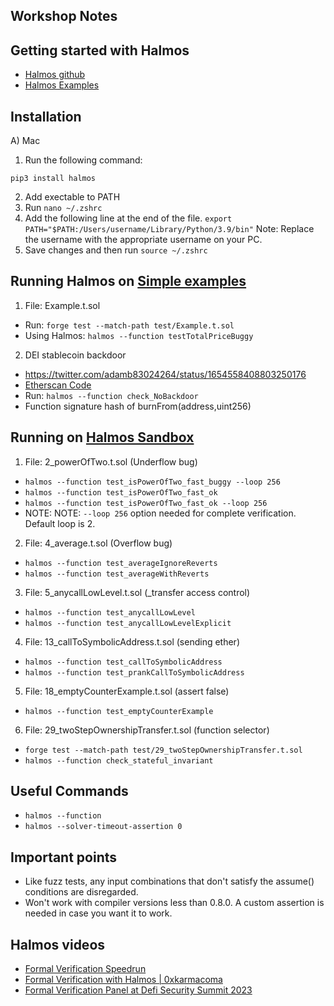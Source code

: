 ## Workshop Notes

## Getting started with Halmos
- [Halmos github](https://github.com/a16z/halmos/tree/main)
- [Halmos Examples](https://github.com/a16z/halmos/blob/main/examples/README.md)

## Installation
A) Mac
1. Run the following command:
```
pip3 install halmos
```
2. Add exectable to PATH
3. Run `nano ~/.zshrc`
4. Add the following line at the end of the file.
`export PATH="$PATH:/Users/username/Library/Python/3.9/bin"`
Note: Replace the username with the appropriate username on your PC.
5. Save changes and then run `source ~/.zshrc`


## Running Halmos on [Simple examples](https://github.com/a16z/halmos/tree/main/examples/simple)
1) File: Example.t.sol 
- Run: `forge test --match-path test/Example.t.sol`
- Using Halmos: `halmos --function testTotalPriceBuggy`
2) DEI stablecoin backdoor
- https://twitter.com/adamb83024264/status/1654558408803250176
- [Etherscan Code](https://etherscan.deth.net/address/0x63c28e2ff796e1480eb9ac8c3c55dcb9ae7b3df6#code)
- Run: `halmos --function check_NoBackdoor`
- Function signature hash of burnFrom(address,uint256)


## Running on [Halmos Sandbox](https://github.com/karmacoma-eth/halmos-sandbox)
1) File: 2_powerOfTwo.t.sol (Underflow bug)
- `halmos --function test_isPowerOfTwo_fast_buggy --loop 256`
- `halmos --function test_isPowerOfTwo_fast_ok`
- `halmos --function test_isPowerOfTwo_fast_ok --loop 256`
- NOTE:  NOTE: `--loop 256` option needed for complete verification. Default loop is 2.
2) File: 4_average.t.sol (Overflow bug)
- `halmos --function test_averageIgnoreReverts`
- `halmos --function test_averageWithReverts`
3) File: 5_anycallLowLevel.t.sol (_transfer access control)
- `halmos --function test_anycallLowLevel`
- `halmos --function test_anycallLowLevelExplicit`
4) File: 13_callToSymbolicAddress.t.sol (sending ether)
- `halmos --function test_callToSymbolicAddress`
- `halmos --function test_prankCallToSymbolicAddress`
5) File: 18_emptyCounterExample.t.sol (assert false)
- `halmos --function test_emptyCounterExample`
6) File: 29_twoStepOwnershipTransfer.t.sol (function selector)
- `forge test --match-path test/29_twoStepOwnershipTransfer.t.sol`
- `halmos --function check_stateful_invariant`

## Useful Commands
- `halmos --function`
- `halmos --solver-timeout-assertion 0`

## Important points
- Like fuzz tests, any input combinations that don't satisfy the assume() conditions are disregarded. 
- Won't work with compiler versions less than 0.8.0. A custom assertion is needed in case you want it to work.

## Halmos videos
- [Formal Verification Speedrun](https://www.youtube.com/watch?v=pjwYr97Q-Ok&t=14s)
- [Formal Verification with Halmos | 0xkarmacoma](https://www.youtube.com/watch?v=my53_cSJixI)
- [Formal Verification Panel at Defi Security Summit 2023](https://www.youtube.com/watch?v=vdMEGBllxLs&t=332s)


